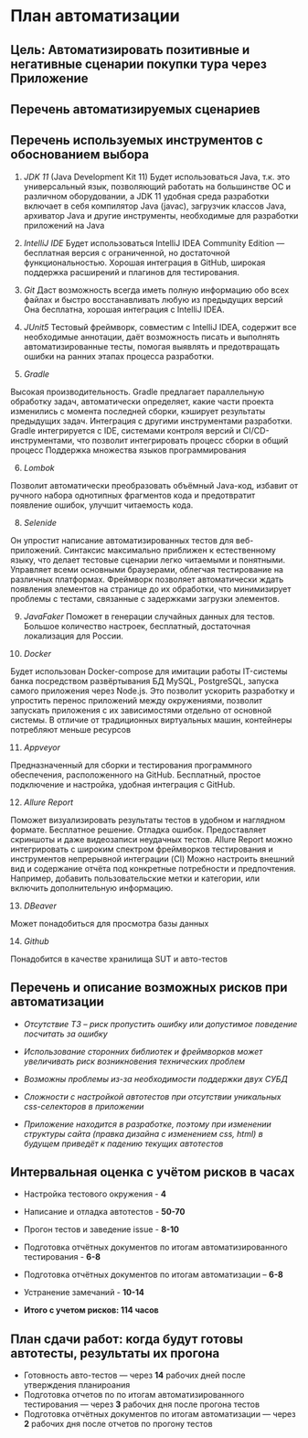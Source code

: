 # План автоматизации
## Цель: Автоматизировать позитивные и негативные сценарии покупки тура через Приложение

## Перечень автоматизируемых сценариев




## Перечень используемых инструментов с обоснованием выбора

1. *JDK 11* (Java Development Kit 11)
Будет использоваться Java, т.к. это универсальный язык, позволяющий работать на большинстве ОС и различном оборудовании, а JDK 11 удобная среда разработки включает в себя компилятор Java (javac), загрузчик классов Java, архиватор Java и другие инструменты, необходимые для разработки приложений на Java

2. *IntelliJ IDE*
Будет использоваться IntelliJ IDEA Community Edition — бесплатная версия с ограниченной, но достаточной функциональностью. Хорошая интеграция в GitHub, широкая поддержка расширений и плагинов для тестирования.

3. *Git*
Даст возможность всегда иметь полную информацию обо всех файлах и быстро восстанавливать любую из предыдущих версий
Она бесплатна, хорошая интеграция с IntelliJ IDEA.

4. *JUnit5*
Тестовый фреймворк, совместим с IntelliJ IDEA, содержит все необходимые аннотации, даёт возможность писать и выполнять автоматизированные тесты, помогая выявлять и предотвращать ошибки на ранних этапах процесса разработки.

5. *Gradle*

Высокая производительность. Gradle предлагает параллельную обработку задач, автоматически определяет, какие части проекта изменились с момента последней сборки, кэширует результаты предыдущих задач. Интеграция с другими инструментами разработки. Gradle интегрируется с IDE, системами контроля версий и CI/CD-инструментами, что позволит интегрировать процесс сборки в общий процесс
Поддержка множества языков программирования

6. *Lombok*

Позволит автоматически преобразовать объёмный Java-код, избавит от ручного набора однотипных фрагментов кода и предотвратит появление ошибок, улучшит читаемость кода.

8. *Selenide* 

Он упростит написание автоматизированных тестов для веб-приложений.
 Синтаксис максимально приближен к естественному языку, что делает тестовые сценарии легко читаемыми и понятными. 
Управляет всеми основными браузерами, облегчая тестирование на различных платформах. Фреймворк позволяет автоматически ждать появления элементов на странице до их обработки, что минимизирует проблемы с тестами, связанные с задержками загрузки элементов.

9. *JavaFaker*
Поможет в генерации случайных данных для тестов. Большое количество настроек, бесплатный, достаточная локализация для России.

10. *Docker*

Будет использован Docker-compose для имитации работы IT-системы банка посредством развёртывания БД MySQL, PostgreSQL, запуска самого приложения через Node.js.
Это позволит ускорить разработку и упростить перенос приложений между окружениями, позволит запускать приложения с их зависимостями отдельно от основной системы. В отличие от традиционных виртуальных машин, контейнеры потребляют меньше ресурсов

11. *Appveyor*

Предназначенный для сборки и тестирования программного обеспечения, расположенного на GitHub. Бесплатный, простое подключение и настройка, удобная интеграция с GitHub.

12. *Allure Report*

Поможет визуализировать результаты тестов в удобном и наглядном формате. Бесплатное решение. 
Отладка ошибок. Предоставляет скриншоты и даже видеозаписи неудачных тестов.
Allure Report можно интегрировать с широким спектром фреймворков тестирования и инструментов непрерывной интеграции (CI) Можно настроить внешний вид и содержание отчёта под конкретные потребности и предпочтения. Например, добавить пользовательские метки и категории, или включить дополнительную информацию.

13. *DBeaver* 

Может понадобиться для просмотра базы данных

14. *Github*

Понадобится в качестве хранилища SUT и авто-тестов



## Перечень и описание возможных рисков при автоматизации

- *Отсутствие ТЗ – риск пропустить ошибку или допустимое поведение посчитать за ошибку*

- *Использование сторонних библиотек и фреймворков может увеличивать риск возникновения технических проблем*

- *Возможны проблемы из-за необходимости поддержки двух СУБД*

- *Сложности с настройкой автотестов при отсутствии уникальных css-селекторов в приложении*

- *Приложение находится в разработке, поэтому при изменении структуры сайта (правка дизайна с изменением css, html) в будущем приведёт к падению текущих автотестов*



## Интервальная оценка с учётом рисков в часах

- Настройка тестового окружения - **4**
- Написание и отладка автотестов - **50-70**
- Прогон тестов и заведение issue - **8-10**
- Подготовка отчётных документов по итогам автоматизированного тестирования - **6-8**
- Подготовка отчётных документов по итогам автоматизации – **6-8**
- Устранение замечаний - **10-14**

- **Итого с учетом рисков: 114 часов**



## План сдачи работ: когда будут готовы автотесты, результаты их прогона

- Готовность авто-тестов — через **14** рабочих дней после утверждения планироания
- Подготовка отчетов по по итогам автоматизированного тестирования — через **3** рабочих дня после прогона тестов
- Подготовка отчётных документов по итогам автоматизации — через **2** рабочих дня после отчетов по прогону тестов

